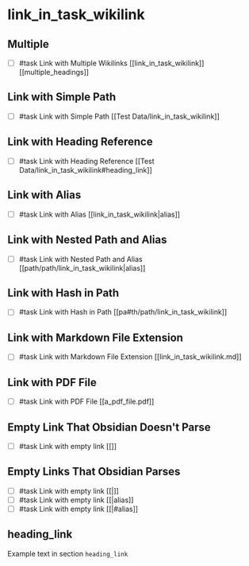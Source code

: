 # link_in_task_wikilink

## Multiple

- [ ]  #task Link with Multiple Wikilinks [[link_in_task_wikilink]] [[multiple_headings]]

## Link with Simple Path

- [ ]  #task Link with Simple Path [[Test Data/link_in_task_wikilink]]

## Link with Heading Reference

- [ ]  #task Link with Heading Reference [[Test Data/link_in_task_wikilink#heading_link]]

## Link with Alias

- [ ]  #task Link with Alias [[link_in_task_wikilink|alias]]

## Link with Nested Path and Alias

- [ ]  #task Link with Nested Path and Alias [[path/path/link_in_task_wikilink|alias]]

## Link with Hash in Path

- [ ]  #task Link with Hash in Path [[pa#th/path/link_in_task_wikilink]]

## Link with Markdown File Extension

- [ ]  #task Link with Markdown File Extension [[link_in_task_wikilink.md]]

## Link with PDF File

- [ ]  #task Link with PDF File [[a_pdf_file.pdf]]

## Empty Link That Obsidian Doesn't Parse

- [ ] #task Link with empty link [[]]

## Empty Links That Obsidian Parses

- [ ] #task Link with empty link [[|]]
- [ ] #task Link with empty link [[|alias]]
- [ ] #task Link with empty link [[|#alias]]

## heading_link

Example text in section `heading_link`
